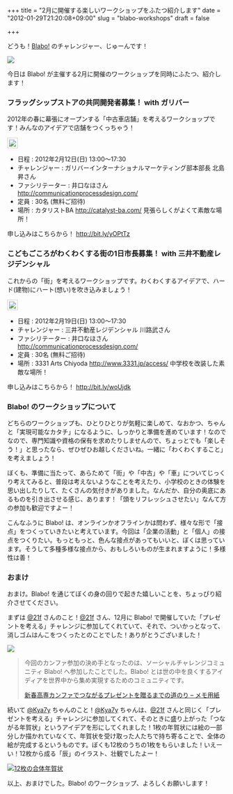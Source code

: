 +++
title = "2月に開催する楽しいワークショップをふたつ紹介します"
date = "2012-01-29T21:20:08+09:00"
slug = "blabo-workshops"
draft = false

+++

<p>どうも！<a href="http://bla.bo/" title="ソーシャルチャレンジコミュニティ | Blabo!">Blabo!</a> のチャレンジャー、じゅーんです！</p>
<p><img src="http://distilleryimage3.s3.amazonaws.com/4032bc763cdb11e1abb01231381b65e3_7.jpg" /></p>
<p>今日は Blabo! が主催する2月に開催のワークショップを同時にふたつ、紹介します！</p>
<h3>フラッグシップストアの共同開発者募集！ with ガリバー</h3>
<p>2012年の春に幕張にオープンする「中古車店舗」を考えるワークショップです！みんなのアイデアで店舗をつくっちゃう！</p>
<p><img src='http://farm8.staticflickr.com/7173/6780048041_30894beca0.jpg' style='padding: 3px; border: 1px solid #ccc;' /></p>
<ul>
<li>日程 : 2012年2月12日(日) 13:00～17:30</li>
<li>チャレンジャー : ガリバーインターナショナルマーケティング部本部長 北島昇さん</li>
<li>ファシリテーター : 井口なほさん <a href='http://communicationprocessdesign.com/'>http://communicationprocessdesign.com/</a></li>
<li>定員 : 30名 (無料ご招待)</li>
<li>場所 : カタリストBA <a href='http://catalyst-ba.com/'>http://catalyst-ba.com/</a> 見張らしくがよくて素敵な場所！</li>
</ul>
<p>申し込みはこちらから！ <a href='http://bit.ly/yOPtTz'>http://bit.ly/yOPtTz</a></p>
<h3>こどもごころがわくわくする街の1日市長募集！ with 三井不動産レジデンシャル</h3>
<p>これからの「街」を考えるワークショップです。わくわくするアイデアで、ハード(建物)にハート(想い)を吹き込みましょう！</p>
<p><img src='http://farm8.staticflickr.com/7018/6780048453_90d7ed82a5.jpg' style='padding: 3px; border: 1px solid #ccc;' /></p>
<ul>
<li>日程 : 2012年2月19日(日) 13:00～17:30</li>
<li>チャレンジャー : 三井不動産レジデンシャル 川路武さん</li>
<li>ファシリテーター : 井口なほさん <a href='http://communicationprocessdesign.com/'>http://communicationprocessdesign.com/</a></li>
<li>定員 : 30名 (無料ご招待)</li>
<li>場所 : 3331 Arts Chiyoda <a href='http://www.3331.jp/access/'>http://www.3331.jp/access/</a> 中学校を改装した素敵な場所！</li>
</ul>
<p>申し込みはこちらから！ <a href='http://bit.ly/woUjdk'>http://bit.ly/woUjdk</a></p>
<h3>Blabo! のワークショップについて</h3>
<p>どちらのワークショップも、ひとりひとりが気軽に楽しめて、なおかつ、ちゃんと「実現可能なカタチ」になるように、しっかりと準備を進めています！なのでなので、専門知識や資格の保有を求めたりしませんので、ちょっとでも「楽しそう！」と思ったなら、ぜひぜひお越しくださいね。一緒に「わくわくすること」を考えましょう！</p>
<p>ぼくも、準備に当たって、あらためて「街」や「中古」や「車」についてじっくり考えてみると、普段は考えないようなことを考えたり、小学校のときの体験を思い出したりして、たくさんの気付きがありました。なんだか、自分の奥底にあるものを引き出させる感じ、あります！「頭をリフレッシュさせたい」なんて方の参加も歓迎ですよー！</p>
<p>こんなふうに Blabo! は、オンラインかオフラインかは問わず、様々な形で「接点」をつくっていきたいと考えています。今回は「企業の活動」と「個人」の接点をつくりたい。もっともっと、色んな接点があってもいいと、ぼくは思っています。そうして多種多様な接点から、おもしろいものが生まれますように！多様性は善！</p>
<h3>おまけ</h3>
<p>おまけ。Blabo! を通じてぼくの身の回りで起きた嬉しいことを、ちょっぴり紹介させてください。</p>
<p>まずは <a href="https://twitter.com/#!/21f" title="にー (21f) on Twitter">@21f</a> さんのこと！<a href="https://twitter.com/#!/21f" title="にー (21f) on Twitter">@21f</a> さん、12月に Blabo! で開催していた「プレゼントを考える」チャレンジに参加してくれていて、それで、ついかっとなって、消しゴムはんこをつくったとのことでした！ありがとうございました！</p>
<p><img src="http://cdn-ak.f.st-hatena.com/images/fotolife/s/scientre/20120108/20120108102954.jpg" /></p>
<blockquote><p>
今回のカンファ参加の決め手となったのは、ソーシャルチャレンジコミュニティ Blabo! へ参加したことでした。Blabo! とは世の中を良くするアイディアを世界中から集め実現するためのコミュニティです。</p>
<p><a class="quote" href="http://d.hatena.ne.jp/scientre/20120116/kosenconf" title="新春高専カンファでつながるプレゼントを贈るまでの道のり - メモ用紙">新春高専カンファでつながるプレゼントを贈るまでの道のり &#8211; メモ用紙</a>
</p></blockquote>
<p>続いて <a href="https://twitter.com/#!/Kya7y" title="きゃなバード@ (Kya7y) on Twitter">@Kya7y</a> ちゃんのこと！<a href="https://twitter.com/#!/Kya7y" title="きゃなバード@ (Kya7y) on Twitter">@Kya7y</a> ちゃんは、<a href="https://twitter.com/#!/21f" title="にー (21f) on Twitter">@21f</a> さんと同じく「プレゼントを考える」チャレンジに参加してくれて、そのときに盛り上がった「つながる年賀状」というアイデアを形にしてくれました！1枚の年賀状には絵の一部分しか描かれていなくて、年賀状を受け取った人たちで持ち寄ることで、全体の絵が完成するというものです。ぼくも12枚のうちの1枚をもらいました！いえーい！12枚から成る「辰」のイラスト、壮観でしたよー！</p>
<p><a href="http://www.flickr.com/photos/blaboinc/6716825799/" title="12枚の合体年賀状 by Blabo!, on Flickr"><img src="http://farm8.staticflickr.com/7147/6716825799_4cbc6732c6.jpg" alt="12枚の合体年賀状"></a></p>
<p>以上、おまけでした。Blabo! のワークショップ、よろしくお願いします！</p>

